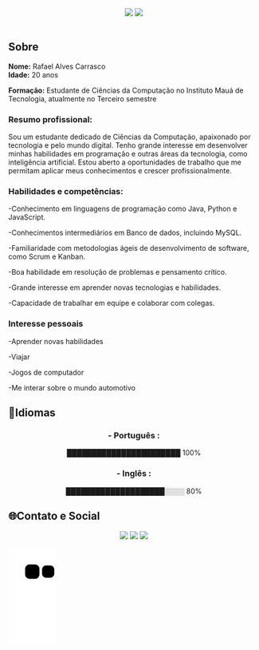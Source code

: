 <div align='center'>
    <img height="180em" src="https://github-readme-stats.vercel.app/api?username=RafCarrasco&show_icons=true&theme=transparent">
    <img height="180em" src="https://github-readme-stats.vercel.app/api/top-langs/?username=RafCarrasco&layout=compact&theme=transparent">
    <br>
</div>
<br>
<div align ='left'>
<h2>Sobre</h2>
<strong>Nome:</strong> Rafael Alves Carrasco 
<br>
<strong>Idade:</strong> 20 anos 

<strong>Formação:</strong> Estudante de Ciências da Computação no Instituto Mauá de Tecnologia, atualmente no Terceiro semestre

<h3>Resumo profissional:</h3>

Sou um estudante dedicado de Ciências da Computação, apaixonado por tecnologia e
pelo mundo digital. Tenho grande interesse em desenvolver minhas habilidades em
programação e outras áreas da tecnologia, como inteligência artificial. Estou
aberto a oportunidades de trabalho que me permitam aplicar meus conhecimentos e
crescer profissionalmente.

<h3>Habilidades e competências:</h3>

-Conhecimento em linguagens de programação como Java, Python e JavaScript.
 
-Conhecimentos intermediários em Banco de dados, incluindo MySQL. 
 
-Familiaridade com metodologias ágeis de desenvolvimento de software, como Scrum e Kanban. 
 
-Boa habilidade em resolução de problemas e pensamento crítico. 
 
-Grande interesse em aprender novas tecnologias e habilidades. 
 
-Capacidade de trabalhar em equipe e colaborar com colegas.

<h3>Interesse pessoais</h3>

-Aprender novas habilidades
    
-Viajar 
 
-Jogos de computador 
 
-Me interar sobre o mundo automotivo
    
<h2>📖Idiomas</h2>
<div align='center'>
      <h3>- Português :</h3>
         ███████████████████████ 100%
      <h3>- Inglês :</h3>
         ████████████████████░░░░ 80%
</div>
  
<h2>🌐Contato e Social</h2>
<div align="center">
      <a href="https://www.linkedin.com/in/rafael-carrasco-66b7581a3/"target="_blank">
         <img src="https://img.shields.io/badge/LinkedIn-0077B5?style=for-the-badge&logo=linkedin&logoColor=white"target="_blank"></a>
      <a href="mailto:rafaelcarrasco304@gmail.com">
         <img src="https://img.shields.io/badge/-Gmail-%23333?style=for-the-badge&logo=gmail&logoColor=white"target="_blank"></a>
      <a href="https://www.instagram.com/orafaelcarrasco/">
         <img src="https://img.shields.io/badge/Instagram-E4405F?style=for-the-badge&logo=instagram&logoColor=white"></a>
</div>
</div>

![snake gif](https://github.com/RafCarrasco/RafCarrasco/blob/output/github-contribution-grid-snake.svg)
